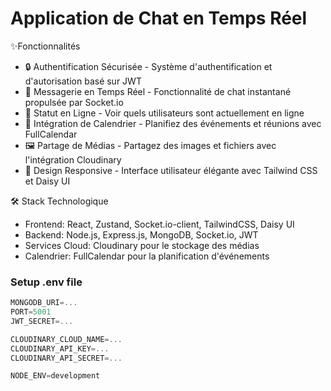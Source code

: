 # Application de Chat en Temps Réel

✨Fonctionnalités

- 🔒 Authentification Sécurisée - Système d'authentification et d'autorisation basé sur JWT
- 💬 Messagerie en Temps Réel - Fonctionnalité de chat instantané propulsée par Socket.io
- 👥 Statut en Ligne - Voir quels utilisateurs sont actuellement en ligne
- 📅 Intégration de Calendrier - Planifiez des événements et réunions avec FullCalendar
- 🖼️ Partage de Médias - Partagez des images et fichiers avec l'intégration Cloudinary
- 📱 Design Responsive - Interface utilisateur élégante avec Tailwind CSS et Daisy UI

🛠️ Stack Technologique

- Frontend: React, Zustand, Socket.io-client, TailwindCSS, Daisy UI
- Backend: Node.js, Express.js, MongoDB, Socket.io, JWT
- Services Cloud: Cloudinary pour le stockage des médias
- Calendrier: FullCalendar pour la planification d'événements
  
### Setup .env file

```js
MONGODB_URI=...
PORT=5001
JWT_SECRET=...

CLOUDINARY_CLOUD_NAME=...
CLOUDINARY_API_KEY=...
CLOUDINARY_API_SECRET=...

NODE_ENV=development
```
